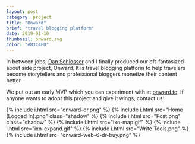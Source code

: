 ```yaml
---
layout: post
category: project
title: "Onward"
brief: "travel blogging platform"
date: 2019-01-10
thumbnail: onward.svg
color: "#83C4FD"
---
```


In between jobs, <a href="https://schlosser.io/">Dan Schlosser</a> and I finally produced our oft-fantasized-about side project, Onward. It is travel blogging platform to help travelers become storytellers and professional bloggers monetize their content better.

We put out an early MVP which you can experiment with at <a href="https://onward.to/">onward.to</a>. If anyone wants to adopt this project and give it wings, contact us!

{% include i.html src="onward-dr.png" %}
{% include i.html src="Home (Logged In).png" class="shadow" %}
{% include i.html src="Post.png" class="shadow" %}
{% include i.html src="ixn-map.gif" %}
{% include i.html src="ixn-expand.gif" %}
{% include i.html src="Write Tools.png" %}
{% include i.html src="onward-web-6-dr-buy.png" %}
